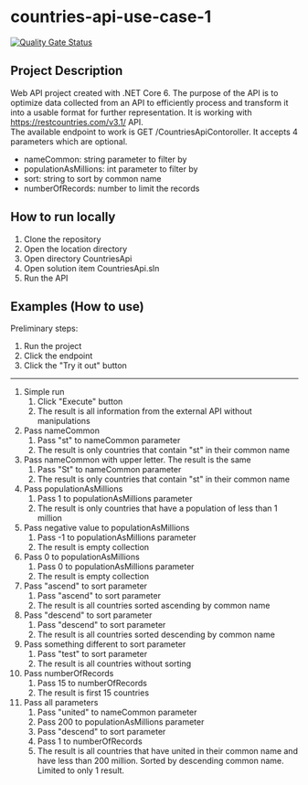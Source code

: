 # countries-api-use-case-1

[![Quality Gate Status](https://sonarcloud.io/api/project_badges/measure?project=Botche_countries-api-use-case-1&metric=alert_status)](https://sonarcloud.io/summary/new_code?id=Botche_countries-api-use-case-1)

## Project Description
Web API project created with .NET Core 6. 
The purpose of the API is to optimize data collected from an API to efficiently process and transform it into a usable format for further representation. It is working with https://restcountries.com/v3.1/ API. <br>
The available endpoint to work is GET /CountriesApiContoroller. It accepts 4 parameters which are optional. 
- nameCommon: string parameter to filter by
- populationAsMillions: int parameter to filter by
- sort: string to sort by common name
- numberOfRecords: number to limit the records

## How to run locally
1. Clone the repository
2. Open the location directory
3. Open directory CountriesApi
4. Open solution item CountriesApi.sln
5. Run the API

## Examples (How to use)
Preliminary steps:
1. Run the project
2. Click the endpoint
3. Click the "Try it out" button
---
1. Simple run
    1. Click "Execute" button
    2. The result is all information from the external API without manipulations
2. Pass nameCommon
    1. Pass "st" to nameCommon parameter
    2. The result is only countries that contain "st" in their common name 
3. Pass nameCommon with upper letter. The result is the same
    1. Pass "St" to nameCommon parameter
    2. The result is only countries that contain "st" in their common name 
3. Pass populationAsMillions
    1. Pass 1 to populationAsMillions parameter
    2. The result is only countries that have a population of less than 1 million
4. Pass negative value to populationAsMillions
    1. Pass -1 to populationAsMillions parameter
    2. The result is empty collection
5. Pass 0 to populationAsMillions
    1. Pass 0 to populationAsMillions parameter
    2. The result is empty collection
6. Pass "ascend" to sort parameter
    1. Pass "ascend" to sort parameter
    2. The result is all countries sorted ascending by common name
7. Pass "descend" to sort parameter
    1. Pass "descend" to sort parameter
    2. The result is all countries sorted descending by common name
8. Pass something different to sort parameter
    1. Pass "test" to sort parameter
    2. The result is all countries without sorting
9. Pass numberOfRecords
    1. Pass 15 to numberOfRecords
    2. The result is first 15 countries
8. Pass all parameters
    1. Pass "united" to nameCommon parameter
    2. Pass 200 to populationAsMillions parameter
    3. Pass "descend" to sort parameter
    4. Pass 1 to numberOfRecords
    5. The result is all countries that have united in their common name and have less than 200 million. Sorted by descending common name. Limited to only 1 result.
